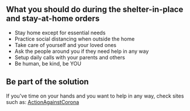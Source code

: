 ## What you should do during the shelter-in-place and stay-at-home orders 

* Stay home except for essential needs
* Practice social distancing when outside the home
* Take care of yourself and your loved ones
* Ask the people around you if they need help in any way 
* Setup daily calls with your parents and others
* Be human, be kind, be YOU


## Be part of the solution
If you've time on your hands and you want to help in any way, check sites such as:
[ActionAgainstCorona](https://actionagainstcorona.org/)
